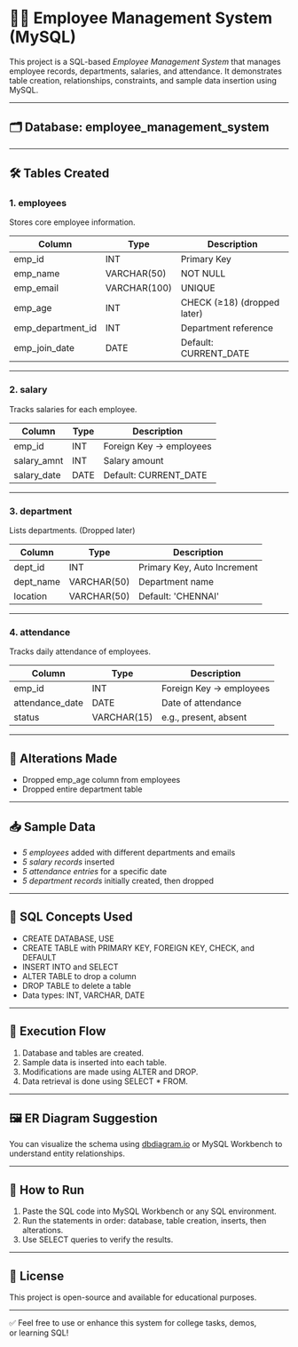 # 🧑‍💼 Employee Management System (MySQL)

This project is a SQL-based *Employee Management System* that manages employee records, departments, salaries, and attendance. It demonstrates table creation, relationships, constraints, and sample data insertion using MySQL.

---

## 🗂 Database: employee_management_system

---

## 🛠 Tables Created

### 1. employees
Stores core employee information.

| Column            | Type         | Description                  |
|-------------------|--------------|------------------------------|
| emp_id            | INT          | Primary Key                  |
| emp_name          | VARCHAR(50)  | NOT NULL                     |
| emp_email         | VARCHAR(100) | UNIQUE                       |
| emp_age           | INT          | CHECK (≥18) (dropped later)|
| emp_department_id | INT          | Department reference         |
| emp_join_date     | DATE         | Default: CURRENT_DATE        |

---

### 2. salary
Tracks salaries for each employee.

| Column        | Type        | Description                  |
|---------------|-------------|------------------------------|
| emp_id        | INT         | Foreign Key → employees      |
| salary_amnt   | INT         | Salary amount                |
| salary_date   | DATE        | Default: CURRENT_DATE        |

---

### 3. department
Lists departments. (Dropped later)

| Column      | Type         | Description                  |
|-------------|--------------|------------------------------|
| dept_id     | INT          | Primary Key, Auto Increment  |
| dept_name   | VARCHAR(50)  | Department name              |
| location    | VARCHAR(50)  | Default: 'CHENNAI'           |

---

### 4. attendance
Tracks daily attendance of employees.

| Column           | Type        | Description                  |
|------------------|-------------|------------------------------|
| emp_id           | INT         | Foreign Key → employees      |
| attendance_date  | DATE        | Date of attendance           |
| status           | VARCHAR(15) | e.g., present, absent        |

---

## 🔧 Alterations Made

- Dropped emp_age column from employees
- Dropped entire department table

---

## 📥 Sample Data

- *5 employees* added with different departments and emails
- *5 salary records* inserted
- *5 attendance entries* for a specific date
- *5 department records* initially created, then dropped

---

## 🧪 SQL Concepts Used

- CREATE DATABASE, USE
- CREATE TABLE with PRIMARY KEY, FOREIGN KEY, CHECK, and DEFAULT
- INSERT INTO and SELECT
- ALTER TABLE to drop a column
- DROP TABLE to delete a table
- Data types: INT, VARCHAR, DATE

---

## 📌 Execution Flow

1. Database and tables are created.
2. Sample data is inserted into each table.
3. Modifications are made using ALTER and DROP.
4. Data retrieval is done using SELECT * FROM.

---

## 🖼 ER Diagram Suggestion

You can visualize the schema using [dbdiagram.io](https://dbdiagram.io) or MySQL Workbench to understand entity relationships.

---

## 🚀 How to Run

1. Paste the SQL code into MySQL Workbench or any SQL environment.
2. Run the statements in order: database, table creation, inserts, then alterations.
3. Use SELECT queries to verify the results.

---

## 📃 License

This project is open-source and available for educational purposes.

---

✅ Feel free to use or enhance this system for college tasks, demos, or learning SQL!
